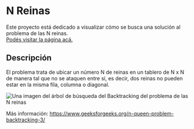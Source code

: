 # N Reinas

Este proyecto está dedicado a visualizar cómo se busca una solución al problema de las N reinas.  
<a href="https://romanlupiano.github.io/NReinas/">Podés visitar la página acá.</a>



## Descripción

El problema trata de ubicar un número N de reinas en un tablero de N x N de manera tal que no se ataquen entre sí, es decir, dos reinas no pueden estar en la misma fila, columna o diagonal.

![Una imagen del árbol de búsqueda del Backtracking del problema de las N reinas](https://media.geeksforgeeks.org/wp-content/uploads/20230814111826/Backtracking.png "El árbol de búsqueda de soluciones")

Más información: https://www.geeksforgeeks.org/n-queen-problem-backtracking-3/